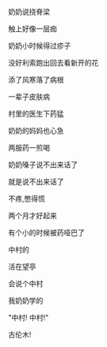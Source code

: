 奶奶说挠脊梁

触上好像一层痂

奶奶小时候得过疹子

没好利索跑出回去看新开的花

添了风寒落了病根

一辈子皮肤病

村里的医生下药猛

奶奶的妈妈也心急

两服药一煎喝

奶奶嗓子说不出来话了

就是说不出来话了

不疼,憋得慌

两个月才好起来

有个小的时候被药哑巴了

中村的

活在望亭

会说个中村

我奶奶学的

"中村! 中村!"

古伦木!



